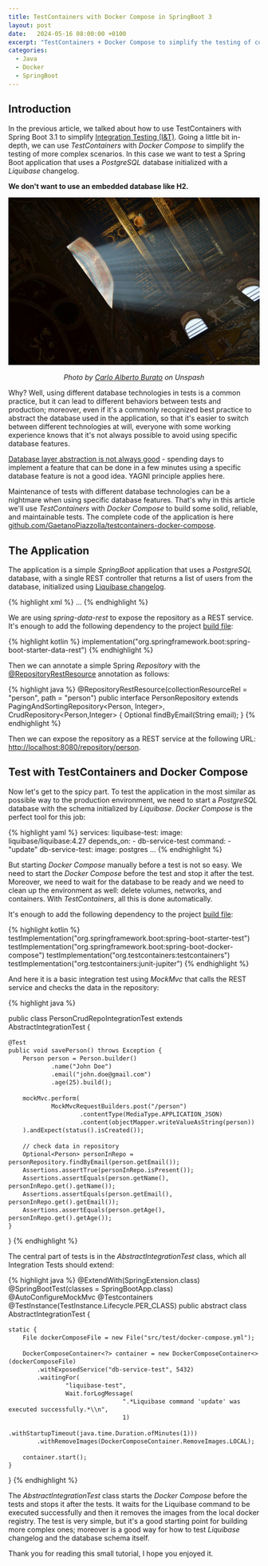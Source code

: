 ```yaml
---
title: TestContainers with Docker Compose in SpringBoot 3  
layout: post
date:   2024-05-16 08:00:00 +0100
excerpt: "TestContainers + Docker Compose to simplify the testing of complex scenarios."
categories:
  - Java
  - Docker
  - SpringBoot
---
```


## Introduction

In the previous article, we talked about how to use TestContainers with Spring Boot 3.1 to simplify [Integration Testing (I&T)](https://en.wikipedia.org/wiki/Integration_testing).
Going a little bit in-depth, we can use _TestContainers_ with _Docker Compose_ to simplify the testing of more complex scenarios.
In this case we want to test a Spring Boot application that uses a _PostgreSQL_ database initialized with a _Liquibase_ changelog.


<b>We don't want to use an embedded database like H2.</b>

<div align="center">
    <img src="/assets/ceiling.png" style="content-visibility:auto" alt="Ceiling" loading="lazy" decoding="async">
</div>
<p style="text-align:center; font-style: italic;">Photo by <a href="https://unsplash.com/photos/white-ceiling-with-gold-frame-SMDX3gLEu_M">Carlo Alberto Burato</a> on Unspash</p>

Why? Well, using different database technologies in tests is a common practice, but it can lead to different behaviors 
between tests and production; moreover, even if it's a commonly recognized
best practice to abstract the database used in the application, so that it's easier to switch between different technologies at will, 
everyone with some working experience knows that it's not always possible to avoid using specific database features.


[Database layer abstraction is not always good](https://enterprisecraftsmanship.com/posts/should-you-abstract-database/) - spending days to implement a feature that can be done in a few minutes using a specific database feature is not a good idea. 
YAGNI principle applies here.


Maintenance of tests with different database technologies can be a nightmare when using specific database features.
That's why in this article we'll use _TestContainers_ with _Docker Compose_ to build some solid, reliable, and maintainable tests.
The complete code of the application is here [github.com/GaetanoPiazzolla/testcontainers-docker-compose](https://github.com/GaetanoPiazzolla/springboot-testcontainers-docker-compose).

## The Application

The application is a simple _SpringBoot_ application that uses a _PostgreSQL_ database, 
with a single REST controller that returns a list of users from the database, 
initialized using [Liquibase changelog](https://github.com/GaetanoPiazzolla/springboot-testcontainers-docker-compose/blob/master/liquibase/changelog/db.changelog.xml).

{% highlight xml %}
<databaseChangeLog>
    <changeSet id="1" author="Gaetano">
        <sqlFile path="01_schema.sql"/>
    </changeSet>
    ...
</databaseChangeLog>
{% endhighlight %}


We are using _spring-data-rest_ to expose the repository as a REST service. It's enough to add the following dependency to the project
[build file](https://github.com/GaetanoPiazzolla/springboot-testcontainers-docker-compose/blob/master/build.gradle.kts):

{% highlight kotlin %}
implementation("org.springframework.boot:spring-boot-starter-data-rest")
{% endhighlight %}

Then we can annotate a simple Spring _Repository_ with the [@RepositoryRestResource](https://docs.spring.io/spring-data/rest/docs/current/api/org/springframework/data/rest/core/annotation/RepositoryRestResource.html) 
annotation as follows:

{% highlight java %}
@RepositoryRestResource(collectionResourceRel = "person", path = "person")
public interface PersonRepository extends PagingAndSortingRepository<Person, Integer>, CrudRepository<Person,Integer> {
    Optional<Person> findByEmail(String email);
}
{% endhighlight %}

Then we can expose the repository as a REST service at the following URL: [http://localhost:8080/repository/person](http://localhost:8080/repository/person). 

## Test with TestContainers and Docker Compose
Now let's get to the spicy part. To test the application in the most similar as possible way to the production environment, 
we need to start a _PostgreSQL_ database with the schema initialized by _Liquibase_.
_Docker Compose_ is the perfect tool for this job:

{% highlight yaml %}
services:
    liquibase-test:
        image: liquibase/liquibase:4.27
        depends_on:
        - db-service-test
        command:
        - "update"
    db-service-test:
        image: postgres
...
{% endhighlight %}

But starting _Docker Compose_ manually before a test is not so easy. We need to start the _Docker Compose_ before the test and stop it after the test.
Moreover, we need to wait for the database to be ready and we need to clean up the environment as well:
delete volumes, networks, and containers. With _TestContainers_, all this is done automatically. 

It's enough to add the following dependency to the project 
[build file](https://github.com/GaetanoPiazzolla/springboot-testcontainers-docker-compose/blob/master/build.gradle.kts):

{% highlight kotlin %}
testImplementation("org.springframework.boot:spring-boot-starter-test")
testImplementation("org.springframework.boot:spring-boot-docker-compose")
testImplementation("org.testcontainers:testcontainers")
testImplementation("org.testcontainers:junit-jupiter")
{% endhighlight %}

And here it is a basic integration test using _MockMvc_ that calls the REST service and checks the data in the repository:

{% highlight java %}

public class PersonCrudRepoIntegrationTest extends AbstractIntegrationTest {

    @Test
    public void savePerson() throws Exception {
        Person person = Person.builder()
                .name("John Doe")
                .email("john.doe@gmail.com")
                .age(25).build();

        mockMvc.perform(
                MockMvcRequestBuilders.post("/person")
                        .contentType(MediaType.APPLICATION_JSON)
                        .content(objectMapper.writeValueAsString(person))
        ).andExpect(status().isCreated());

        // check data in repository
        Optional<Person> personInRepo = personRepository.findByEmail(person.getEmail());
        Assertions.assertTrue(personInRepo.isPresent());
        Assertions.assertEquals(person.getName(), personInRepo.get().getName());
        Assertions.assertEquals(person.getEmail(), personInRepo.get().getEmail());
        Assertions.assertEquals(person.getAge(), personInRepo.get().getAge());
    }
}
{% endhighlight %}

The central part of tests is in the _AbstractIntegrationTest_ class, which all Integration Tests should extend:

{% highlight java %}
@ExtendWith(SpringExtension.class)
@SpringBootTest(classes = SpringBootApp.class)
@AutoConfigureMockMvc
@Testcontainers
@TestInstance(TestInstance.Lifecycle.PER_CLASS)
public abstract class AbstractIntegrationTest {

    static {
        File dockerComposeFile = new File("src/test/docker-compose.yml");
        
        DockerComposeContainer<?> container = new DockerComposeContainer<>(dockerComposeFile)
            .withExposedService("db-service-test", 5432)
            .waitingFor(
                    "liquibase-test",
                    Wait.forLogMessage(
                                    ".*Liquibase command 'update' was executed successfully.*\\n",
                                    1)
                            .withStartupTimeout(java.time.Duration.ofMinutes(1)))
            .withRemoveImages(DockerComposeContainer.RemoveImages.LOCAL);

        container.start();
    }
}
{% endhighlight %}

The _AbstractIntegrationTest_ class starts the _Docker Compose_ before the tests and stops it after the tests.
It waits for the Liquibase command to be executed successfully and then it removes the images from the local docker registry.
The test is very simple, but it's a good starting point for building more complex ones; moreover is a good way 
for how to test _Liquibase_ changelog and the database schema itself.


Thank you for reading this small tutorial, I hope you enjoyed it. 
